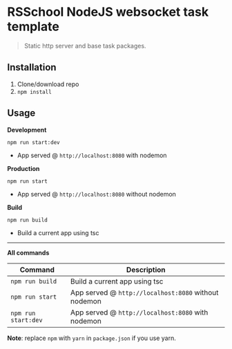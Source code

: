 # RSSchool NodeJS websocket task template
> Static http server and base task packages.

## Installation
1. Clone/download repo
2. `npm install`

## Usage
**Development**

`npm run start:dev`

* App served @ `http://localhost:8080` with nodemon

**Production**

`npm run start`

* App served @ `http://localhost:8080` without nodemon


**Build**

`npm run build`

* Build a current app using tsc

---

**All commands**

Command | Description
--- | ---
`npm run build` | Build a current app using tsc
`npm run start` | App served @ `http://localhost:8080` without nodemon
`npm run start:dev` | App served @ `http://localhost:8080` with nodemon

**Note**: replace `npm` with `yarn` in `package.json` if you use yarn.
